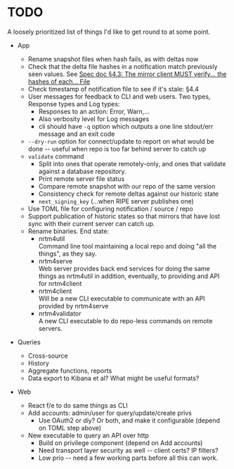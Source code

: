 # TODO

A loosely prioritized list of things I'd like to get round to at some point.

- App

  - Rename snapshot files when hash fails, as with deltas now
  - Check that the delta file hashes in a notification match previously seen values. See
    [Spec doc §4.3: The mirror client MUST verify... the hashes of each... File](https://htmlpreview.github.io/?https://github.com/mxsasha/nrtmv4/blob/main/draft-ietf-grow-nrtm-v4.html#name-processing-delta-files)
  - Check timestamp of notification file to see if it's stale: §4.4
  - User messages for feedback to CLI and web users. Two types, Response types and Log types:
    - Responses to an action: Error, Warn,...
    - Also verbosity level for Log messages
    - cli should have `-q` option which outputs a one line stdout/err message and an exit code
  - `--dry-run` option for connect/update to report on what would be done
    -- useful when repo is too far behind server to catch up
  - `validate` command
    - Split into ones that operate remotely-only, and ones that validate
      against a database repository.
    - Print remote server file status
    - Compare remote snapshot with our repo of the same version
    - Consistency check for remote deltas against our historic state
    - `next_signing_key` (...when RIPE server publishes one)
  - Use TOML file for configuring notification / source / repo
  - Support publication of historic states so that mirrors that have lost
    sync with their current server can catch up.
  - Rename binaries. End state:
    - nrtm4util<br>
      Command line tool maintaining a local repo and doing "all the things", as they say.
    - nrtm4serve<br>
      Web server provides back end services for doing the same things as nrtm4util in
      addition, eventually, to providing and API for nrtm4client
    - nrtm4client<br>
      Will be a new CLI executable to communicate with an API provided by nrtm4serve
    - nrtm4validator<br>
      A new CLI executable to do repo-less commands on remote servers.

- Queries

  - Cross-source
  - History
  - Aggregate functions, reports
  - Data export to Kibana et al? What might be useful formats?

- Web

  - React f/e to do same things as CLI
  - Add accounts: admin/user for query/update/create privs
    - Use OAuth2 or diy? Or both, and make it configurable (depend on TOML step above)
  - New executable to query an API over http
    - Build on privilege component (depend on Add accounts)
    - Need transport layer security as well -- client certs? IP filters?
    - Low prio -- need a few working parts before all this can work.
